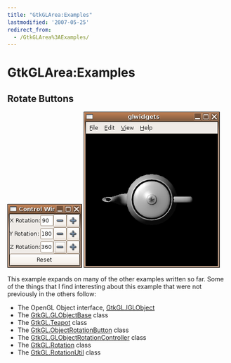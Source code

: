 ```yaml
---
title: "GtkGLArea:Examples"
lastmodified: '2007-05-25'
redirect_from:
  - /GtkGLArea%3AExamples/
---
```


GtkGLArea:Examples
==================

Rotate Buttons
--------------

[![90-180-360.png](/archived/images/2/27/90-180-360.png)](/archived/images/2/27/90-180-360.png) [![Teapot-90-180-360.png](/archived/images/b/b1/Teapot-90-180-360.png)](/archived/images/b/b1/Teapot-90-180-360.png)

This example expands on many of the other examples written so far. Some of the things that I find interesting about this example that were not previously in the others follow:

-   The OpenGL Object interface, [GtkGL.IGLObject](/GtkGL.IGLObject)
-   The [GtkGL.GLObjectBase](/GtkGL.GLObjectBase) class
-   The [GtkGL.Teapot](/GtkGL.Teapot) class
-   The [GtkGL.ObjectRotationButton](/GtkGL.ObjectRotationButton) class
-   The [GtkGL.GLObjectRotationController](/GtkGL.GLObjectRotationController) class
-   The [GtkGL.Rotation](/GtkGL.Rotation) class
-   The [GtkGL.RotationUtil](/GtkGL.RotationUtil) class
